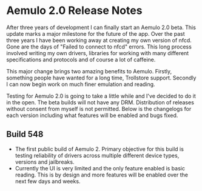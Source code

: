 # Aemulo 2.0 Release Notes

After three years of development I can finally start an Aemulo 2.0 beta. This update marks a major milestone for the future of the app. Over the past three years I have been working away at creating my own version of nfcd. Gone are the days of "Failed to connect to nfcd" errors. This long process involved writing my own drivers, libraries for working with many different specifications and protocols and of course a lot of caffeine. 

This major change brings two amazing benefits to Aemulo. Firstly, something people have wanted for a long time, Trollstore support. Secondly I can now begin work on much finer emulation and reading. 

Testing for Aemulo 2.0 is going to take a little while and I've decided to do it in the open. The beta builds will not have any DRM. Distribution of releases without consent from myself is not permitted. Below is the changelogs for each version including what features will be enabled and bugs fixed.

## Build 548
- The first public build of Aemulo 2. Primary objective for this build is testing reliability of drivers across multiple different device types, versions and jailbreaks.
- Currently the UI is very limited and the only feature enabled is basic reading. This is by design and more features will be enabled over the next few days and weeks.
